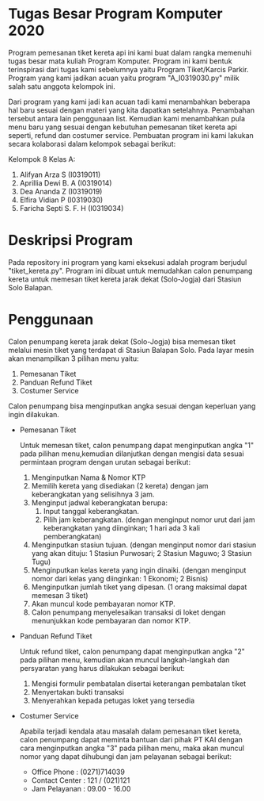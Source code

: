 # Tugas Besar Program Komputer 2020

  Program pemesanan tiket kereta api ini kami buat dalam rangka memenuhi tugas besar mata kuliah Program Komputer. Program ini kami bentuk terinspirasi dari tugas kami sebelumnya yaitu Program Tiket/Karcis Parkir. Program yang kami jadikan acuan yaitu program "A_I0319030.py" milik salah satu anggota kelompok ini.
  
  Dari program yang kami jadi kan acuan tadi kami menambahkan beberapa hal baru sesuai dengan materi yang kita dapatkan setelahnya. Penambahan tersebut antara lain penggunaan list. Kemudian kami menambahkan pula menu baru yang sesuai dengan kebutuhan pemesanan tiket kereta api seperti, refund dan costumer service. Pembuatan program ini kami lakukan secara kolaborasi dalam kelompok sebagai berikut:
 
 Kelompok 8 Kelas A:
  1. Alifyan Arza S         (I0319011)
  2. Aprillia Dewi B. A     (I0319014)
  3. Dea Ananda Z           (I0319019)
  4. Elfira Vidian P        (I0319030)
  5. Faricha Septi S. F. H  (I0319034)
  
# Deskripsi Program

  Pada repository ini program yang kami eksekusi adalah program berjudul "tiket_kereta.py". Program ini dibuat untuk memudahkan calon penumpang kereta untuk memesan tiket kereta jarak dekat (Solo-Jogja) dari Stasiun Solo Balapan. 
  
# Penggunaan

  Calon penumpang kereta jarak dekat (Solo-Jogja) bisa memesan tiket melalui mesin tiket yang terdapat di Stasiun Balapan Solo. Pada layar mesin akan menampilkan 3 pilihan menu yaitu:
  
  1. Pemesanan Tiket
  2. Panduan Refund Tiket
  3. Costumer Service
  
  Calon penumpang bisa menginputkan angka sesuai dengan keperluan yang ingin dilakukan.
 
  * Pemesanan Tiket
  
      Untuk memesan tiket, calon penumpang dapat menginputkan angka "1" pada pilihan menu,kemudian dilanjutkan dengan mengisi data sesuai permintaan program dengan urutan sebagai berikut:
      1. Menginputkan Nama & Nomor KTP
      2. Memilih kereta yang disediakan (2 kereta) dengan jam keberangkatan yang selisihnya 3 jam.
      3. Menginput jadwal keberangkatan berupa:
          1. Input tanggal keberangkatan.
          2. Pilih jam keberangkatan. (dengan menginput nomor urut dari jam keberangkatan yang diinginkan; 1 hari ada 3 kali pemberangkatan)
      4. Menginputkan stasiun tujuan. (dengan menginput nomor dari stasiun yang akan dituju: 1 Stasiun Purwosari; 2 Stasiun Maguwo; 3 Stasiun Tugu)
      5. Menginputkan kelas kereta yang ingin dinaiki. (dengan menginput nomor dari kelas yang diinginkan: 1 Ekonomi; 2 Bisnis)
      6. Menginputkan jumlah tiket yang dipesan. (1 orang maksimal dapat memesan 3 tiket)
      7. Akan muncul kode pembayaran nomor KTP.
      8. Calon penumpang menyelesaikan transaksi di loket dengan menunjukkan kode pembayaran dan nomor KTP.
      
  * Panduan Refund Tiket
  
      Untuk refund tiket, calon penumpang dapat menginputkan angka "2" pada pilihan menu, kemudian akan muncul langkah-langkah dan persyaratan yang harus dilakukan sebagai berikut:
      1. Mengisi formulir pembatalan disertai keterangan pembatalan tiket
      2. Menyertakan bukti transaksi
      3. Menyerahkan kepada petugas loket yang tersedia

  * Costumer Service

      Apabila terjadi kendala atau masalah dalam pemesanan tiket kereta, calon penumpang dapat meminta bantuan dari pihak PT KAI dengan cara menginputkan angka "3" pada pilihan menu, maka akan muncul nomor yang dapat dihubungi dan jam pelayanan sebagai berikut:
      -  Office Phone   : (0271)714039
      -  Contact Center : 121 / (021)121
      -  Jam Pelayanan  : 09.00 - 16.00

